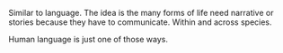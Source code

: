 

Similar to language. The idea is the many forms of life need narrative or stories because they have to communicate. Within and across species.

Human language is just one of those ways.
